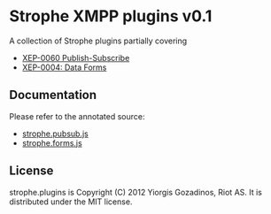 # Strophe XMPP plugins v0.1

A collection of Strophe plugins partially covering

* [XEP-0060 Publish-Subscribe](http://xmpp.org/extensions/xep-0060.html)
* [XEP-0004: Data Forms](http://xmpp.org/extensions/xep-0004.html)

## Documentation

Please refer to the annotated source:

* [strophe.pubsub.js](http://ggozad.com/strophe.plugins/docs/strophe.pubsub.js)
* [strophe.forms.js](http://ggozad.com/strophe.plugins/docs/strophe.forms.js)

## License

strophe.plugins is Copyright (C) 2012 Yiorgis Gozadinos, Riot AS.
It is distributed under the MIT license.

[Backbone]: http://documentcloud.github.com/backbone
[XEP-0060]: http://xmpp.org/extensions/xep-0060.html
[Strophe]: http://strophe.im/strophejs